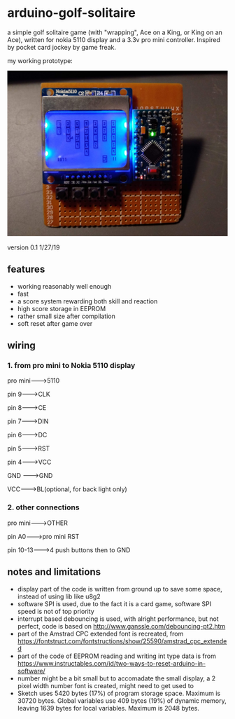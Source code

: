 # arduino-golf-solitaire
a simple golf solitaire game (with "wrapping", Ace on a King, or King on an Ace), written for nokia 5110 display and a 3.3v pro mini controller. Inspired by pocket card jockey by game freak.

my working prototype:

![the prototype](https://github.com/echodoomyou/arduino-golf-solitaire/blob/master/prototype/prototype.jpg)

version 0.1 
1/27/19

## features
* working reasonably well enough
* fast
* a score system rewarding both skill and reaction
* high score storage in EEPROM
* rather small size after compilation
* soft reset after game over

## wiring

### 1. from pro mini to Nokia 5110 display

pro mini--->5110

pin 9--->CLK

pin 8--->CE

pin 7--->DIN

pin 6--->DC

pin 5--->RST

pin 4--->VCC

GND --->GND

VCC--->BL(optional, for back light only)

### 2. other connections

pro mini--->OTHER

pin A0--->pro mini RST

pin 10-13--->4 push buttons then to GND

## notes and limitations

* display part of the code is written from ground up to save some space, instead of using lib like u8g2
* software SPI is used, due to the fact it is a card game, software SPI speed is not of top priority
* interrupt based debouncing is used, with alright performance, but not perfect, code is based on http://www.ganssle.com/debouncing-pt2.htm
* part of the Amstrad CPC extended font is recreated, from https://fontstruct.com/fontstructions/show/25590/amstrad_cpc_extended
* part of the code of EEPROM reading and writing int type data is from https://www.instructables.com/id/two-ways-to-reset-arduino-in-software/
* number might be a bit small but to accomadate the small display, a 2 pixel width number font is created, might need to get used to
* Sketch uses 5420 bytes (17%) of program storage space. Maximum is 30720 bytes. Global variables use 409 bytes (19%) of dynamic memory, leaving 1639 bytes for local variables. Maximum is 2048 bytes.
